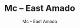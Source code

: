 ---
designer: Endless Knot
description: "Color%3A%20Rainbow%0AMaterial%3A%20Wool%20%26%20Tencel%0ACollection%3A%20Hand-Tufted%20Collection"
image_primary: img/EAM-257-600x750.jpg
image_secondary: ../../../images/blank.png
manufacturer: Endless Knot
href: https://endlessknotrugs.com/product/east-amado-rainbow/
subtitle: Mc – East Amado
tags: 
  - endless_knot
  - hand-tufted-rugs
title: Mc – East Amado
image_thumb: img/EAM-257-300x300.jpg
category: hand-tufted-rugs
slug: /manufacturers/endless-knot/hand-tufted-rugs/endless-knot-mc-east-amado
---